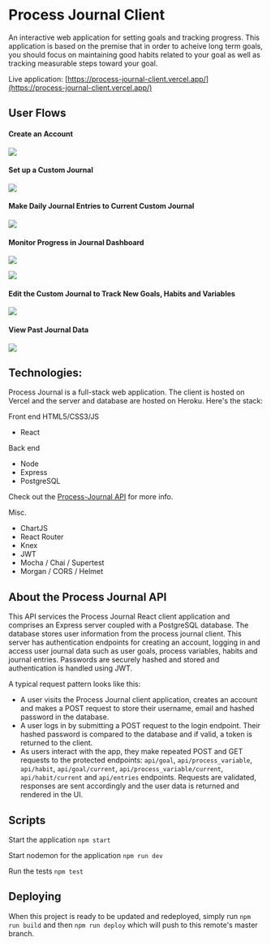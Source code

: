 # Process Journal Client

An interactive web application for setting goals and tracking progress. This application is based on the premise that in order to acheive long term goals, you should focus on maintaining good habits related to your goal as well as tracking measurable steps toward your goal.

Live application: [https://process-journal-client.vercel.app/](https://process-journal-client.vercel.app/)

## User Flows

#### Create an Account

![](public/images/sign-up.png)

#### Set up a Custom Journal

![](public/images/journal-setup.png)

#### Make Daily Journal Entries to Current Custom Journal

![](public/images/Journal-entry.png)

#### Monitor Progress in Journal Dashboard

![](public/images/dashboard-1.png)

![](public/images/dashboard-2.png)

#### Edit the Custom Journal to Track New Goals, Habits and Variables

![](public/images/journal-setup-2.png)

#### View Past Journal Data

![](public/images/dashboard-3.png)

## Technologies:

Process Journal is a full-stack web application. The client is hosted on Vercel and the server and database are hosted on Heroku. Here's the stack:

Front end
HTML5/CSS3/JS

- React

Back end

- Node
- Express
- PostgreSQL

Check out the [Process-Journal API](https://github.com/kim-mccallum/process-journal-api) for more info.

Misc.

- ChartJS
- React Router
- Knex
- JWT
- Mocha / Chai / Supertest
- Morgan / CORS / Helmet

## About the Process Journal API

This API services the Process Journal React client application and comprises an Express server coupled with a PostgreSQL database. The database stores user information from the process journal client. This server has authentication endpoints for creating an account, logging in and access user journal data such as user goals, process variables, habits and journal entries. Passwords are securely hashed and stored and authentication is handled using JWT.

A typical request pattern looks like this:

- A user visits the Process Journal client application, creates an account and makes a POST request to store their username, email and hashed password in the database.
- A user logs in by submitting a POST request to the login endpoint. Their hashed password is compared to the database and if valid, a token is returned to the client.
- As users interact with the app, they make repeated POST and GET requests to the protected endpoints: `api/goal`, `api/process_variable`, `api/habit`, `api/goal/current`, `api/process_variable/current`, `api/habit/current` and `api/entries` endpoints. Requests are validated, responses are sent accordingly and the user data is returned and rendered in the UI.

## Scripts

Start the application `npm start`

Start nodemon for the application `npm run dev`

Run the tests `npm test`

## Deploying

When this project is ready to be updated and redeployed, simply run `npm run build` and then `npm run deploy` which will push to this remote's master branch.
